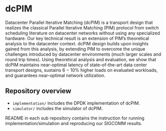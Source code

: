 # dcPIM
Datacenter Parallel Iterative Matching (dcPIM) is a transport design that realizes the classical Parallel Iterative Matching (PIM) protocol 
from switch scheduling literature on datacenter networks without using any specialized hardware. Our key technical result is an extension of 
PIM’s theoretical analysis to the datacenter context. dcPIM design builds upon insights gained from this analysis, by extending PIM to overcome 
the unique challenges introduced by datacenter environments (much larger scales and round trip times). Using theoretical analysis and evaluation, 
we show that dcPIM maintains near-optimal latency of state-of-the-art data center transport designs, sustains 6 − 10% higher loads on evaluated workloads,
and guarantees near-optimal network utilization.

## Repository overview

- `implementation/` includes the DPDK implementation of dcPIM.
- `simulator/` includes the simulator of dcPIM.

README in each sub repository contains the instruction for running implementation/simulation and reproducing our SIGCOMM results. 
